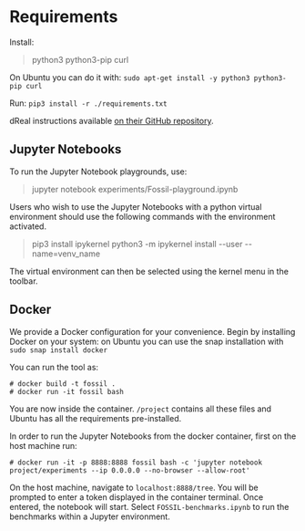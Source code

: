 # Requirements

Install:

> python3 python3-pip curl

On Ubuntu you can do it with: `sudo apt-get install -y python3 python3-pip curl`

Run: `pip3 install -r ./requirements.txt`

dReal instructions available [on their GitHub repository](https://github.com/dreal/dreal4).


## Jupyter Notebooks

To run the Jupyter Notebook playgrounds, use:

> jupyter notebook experiments/Fossil-playground.ipynb

Users who wish to use the Jupyter Notebooks with a python virtual environment should use the following commands with the environment activated.

> pip3 install ipykernel
> python3 -m ipykernel install --user --name=venv_name

The virtual environment can then be selected using the kernel menu in the toolbar.


## Docker

We provide a Docker configuration for your convenience. Begin by installing Docker on your system: on Ubuntu you can use the snap installation with `sudo snap install docker`

You can run the tool as:

```
# docker build -t fossil .
# docker run -it fossil bash
```

You are now inside the container. `/project` contains all these files and Ubuntu has all the requirements pre-installed.

In order to run the Jupyter Notebooks from the docker container, first on the host machine run:

```
# docker run -it -p 8888:8888 fossil bash -c 'jupyter notebook project/experiments --ip 0.0.0.0 --no-browser --allow-root'
```

On the host machine, navigate to ```localhost:8888/tree```. 
You will be prompted to enter a token displayed in the container terminal. Once entered, the notebook will start. Select ```FOSSIL-benchmarks.ipynb``` to run the benchmarks within a Jupyter environment.

